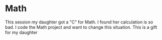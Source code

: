 # Math
 
This session my daughter got a "C" for Math. I found her calculation is so bad. I code the Math project and want to change this situation. 
This is a gift for my daughter
